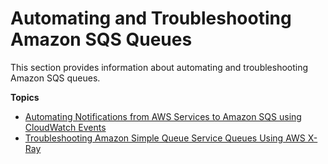 # Automating and Troubleshooting Amazon SQS Queues<a name="sqs-automating-troubleshooting"></a>

This section provides information about automating and troubleshooting Amazon SQS queues\.

**Topics**
+ [Automating Notifications from AWS Services to Amazon SQS using CloudWatch Events](sqs-automating-using-cloudwatch-events.md)
+ [Troubleshooting Amazon Simple Queue Service Queues Using AWS X\-Ray](sqs-troubleshooting-using-x-ray.md)